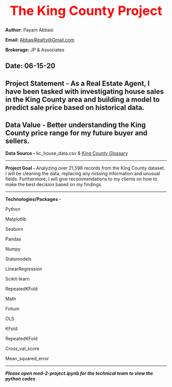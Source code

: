 <b><center> <h1 style="color:red;font-size:40px;"> The King County Project </b></h1></center>
---------------------------------------------------------------------------------------  
<b>Author:</b> Payam Abbasi

<b>Email: </b>AbbasiRealty@Gmail.com

<b>Brokerage: </b>JP & Associates

<b>Date: </b>06-15-20
---------------------------------------------------------------------------------------
<b>Project Statement -</b> As a Real Estate Agent, I have been tasked with investigating house sales in the King County area and building a model to predict sale price based on historical data. 
---------------------------------------------------------------------------------------
<b>Data Value - </b> Better understanding the King County price range for my future buyer and sellers. 
---------------------------------------------------------------------------------------
<b>Data Source - </b> kc_house_data.csv & <a href="https://info.kingcounty.gov/assessor/esales/Glossary.aspx?type=r#c">King County Glossary</a>

---------------------------------------------------------------------------------------
<b>Project Goal - </b> Analyzing over 21,598 records from the King County dataset. I will be cleaning the data, replacing any missing information and unusual fields.  Furthermore, I will give recommendations to my clients on how to make the best decision based on my findings.

---------------------------------------------------------------------------------------
<b>Technologies/Packages -</b>

Python

Matplotlib

Seaborn

Pandas

Numpy

Statsmodels

LinearRegression

Scikit-learn

RepeatedKFold

Math

Folium

OLS

KFold

RepeatedKFold

Cross_val_score

Mean_squared_error

----------------------------------------------------------------------------------------------
<b>***Please open mod-2-project.ipynb for the technical team to view the python codes***</B>
